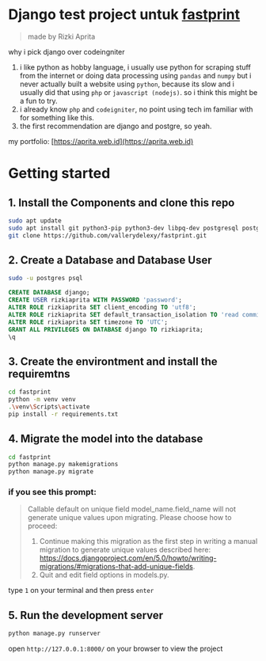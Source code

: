 # Django test project untuk [fastprint](https://recruitment.fastprint.co.id/tes/programmer)
> made by Rizki Aprita

why i pick django over codeingniter
1. i like python as hobby language, i usually use python for scraping stuff from the internet or doing data processing using `pandas` and `numpy` but i never actually built a website using `python`, because its slow and i usually did that using `php` or `javascript (nodejs)`. so i think this might be a fun to try.
2. i already know `php` and `codeigniter`, no point using tech im familiar with for something like this.
3. the first recommendation are django and postgre, so yeah.

my portfolio: [https://aprita.web.id](https://aprita.web.id)




# Getting started
## 1. Install the Components and clone this repo
```bash
sudo apt update
sudo apt install git python3-pip python3-dev libpq-dev postgresql postgresql-contrib
git clone https://github.com/vallerydelexy/fastprint.git
```
## 2. Create a Database and Database User
```bash
sudo -u postgres psql
```
```sql
CREATE DATABASE django;
CREATE USER rizkiaprita WITH PASSWORD 'password';
ALTER ROLE rizkiaprita SET client_encoding TO 'utf8';
ALTER ROLE rizkiaprita SET default_transaction_isolation TO 'read committed';
ALTER ROLE rizkiaprita SET timezone TO 'UTC';
GRANT ALL PRIVILEGES ON DATABASE django TO rizkiaprita;
\q
```
## 3. Create the environtment and install the requiremtns
```bash
cd fastprint
python -m venv venv
.\venv\Scripts\activate
pip install -r requirements.txt
```

## 4. Migrate the model into the database
```bash
cd fastprint
python manage.py makemigrations
python manage.py migrate
```
### if you see this prompt:
>Callable default on unique field model_name.field_name will not generate unique values upon migrating.
> Please choose how to proceed:
> 1) Continue making this migration as the first step in writing a manual migration to generate unique values described here: https://docs.djangoproject.com/en/5.0/howto/writing-migrations/#migrations-that-add-unique-fields.
> 2) Quit and edit field options in models.py.

type `1` on your terminal and then press `enter`

## 5. Run the development server
```python
python manage.py runserver
```
open `http://127.0.0.1:8000/` on your browser to view the project
